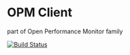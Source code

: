 # OPM Client 
part of Open Performance Monitor family

[![Build Status](https://secure.travis-ci.org/thewebhatesme/opm_client.png)](http://travis-ci.org/thewebhatesme/opm_client)
